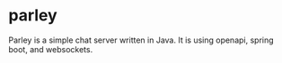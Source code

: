 # parley

Parley is a simple chat server written in Java. It is using openapi, spring boot, and websockets.